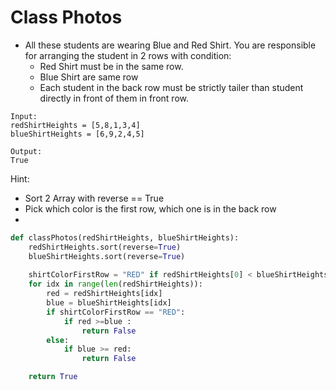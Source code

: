 # Class Photos
- All these students are wearing Blue and Red Shirt. You are responsible for arranging the student in 2 rows with condition:
	- Red Shirt must be in the same row.
	- Blue Shirt are same row
	- Each student in the back row must be strictly tailer than student directly in front of them in front row.

```
Input:
redShirtHeights = [5,8,1,3,4]
blueShirtHeights = [6,9,2,4,5]

Output:
True
```

Hint:
- Sort 2 Array with reverse == True
- Pick which color is the first row, which one is in the back row
- 
~~~python
def classPhotos(redShirtHeights, blueShirtHeights):
    redShirtHeights.sort(reverse=True)
	blueShirtHeights.sort(reverse=True)
	
	shirtColorFirstRow = "RED" if redShirtHeights[0] < blueShirtHeights[0] else "BLUE"
	for idx in range(len(redShirtHeights)):
		red = redShirtHeights[idx]
		blue = blueShirtHeights[idx]
		if shirtColorFirstRow == "RED":
			if red >=blue :
				return False
		else:
			if blue >= red:
				return False

    return True
~~~